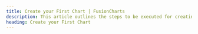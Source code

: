 ```yaml
---
title: Create your First Chart | FusionCharts
description: This article outlines the steps to be executed for creating your first chart using the asp.net.
heading: Create your First Chart
---
```


